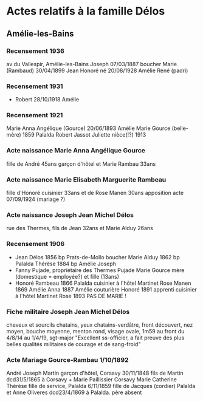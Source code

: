 # Actes relatifs à la famille Délos

## Amélie-les-Bains

### Recensement 1936
av du Vallespir, Amélie-les-Bains
Joseph 07/03/1887 boucher
Marie (Rambaud) 30/04/1899
Jean Honoré né 20/08/1928 Amélie
René (padri)

### Recensement 1931
+ Robert 28/10/1918 Amélie

### Recensement 1921
Marie Anna Angélique (Gource) 20/06/1893 Amélie
Marie Gource (belle-mère) 1859 Palalda
Robert
Jassot Juliette nièce(!?) 1913

### Acte naissance Marie Anna Angélique Gource
fille de André 45ans garçon d'hôtel et Marie Rambau 33ans

### Acte naissance Marie Elisabeth Marguerite Rambeau
fille d'Honoré cuisinier 33ans et de Rose Manen 30ans
apposition acte 07/09/1924 (mariage ?)

### Acte naissance Joseph Jean Michel Délos
rue des Thermes, fils de Jean 32ans et Marie Alduy 26ans

### Recensement 1906
- Jean Délos 1856 bp Prats-de-Mollo boucher
   Marie Alduy 1862 bp Palalda
   Thérèse 1884 bp Amélie
   Joseph
- Fanny Pujade, propriétaire des Thermes Pujade
   Marie Gource mère (domestique = employée?) et fille (13ans)
- Honoré Rambeau 1866 Palalda cuisinier à l'hôtel Martinet
  Rose Manen 1869 Amélie 
  Anna 1887 Amélie couturière
  Honoré 1891 apprenti cuisinier à l'hôtel Martinet
  Rose 1893
  PAS DE MARIE !

### Fiche militaire Joseph Jean Michel Délos
cheveux et sourcils chatains, yeux chatains-verdâtre, front découvert, nez moyen, bouche moyenne, menton rond, visage ovale, 1m59
au front du 4/8/14 au 1/4/19, sgt-major "Excellent ss-officier, a fait preuve des plus belles qualités militaires de courage et de sang-froid"

### Acte Mariage Gource-Rambau 1/10/1892
André Joseph Martin garçon d'hôtel, Corsavy 30/11/1848 fils de Martin dcd31/5/1865 à Corsavy + Marie Paillissier Corsavy
Marie Catherine Thérèse fille de service, Palalda 6/11/1859 fille de Jacques (cordier) Palalda et Anne Oliveres dcd23/4/1869 à Palalda. père absent

